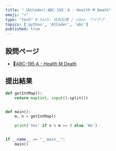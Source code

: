 ```yaml
---
title: "［AtCoder］ABC-195｜A - Health M Death"
emoji: "⌨️"
type: "tech" # tech: 技術記事 / idea: アイデア
topics: ['python', 'AtCoder', 'abc']
published: true
---
```


## 設問ページ

- 🔗[ABC-195 A - Health M Death](https://atcoder.jp/contests/abc195/tasks/abc195_a)

## 提出結果

```python
def getIntMap():
    return map(int, input().split())


def main():
    m, n = getIntMap()

    print('Yes' if n % m == 0 else 'No')


if __name__ == "__main__":
    main()
```
